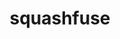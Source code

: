 ---
title: "squashfuse"
layout: cache
categories: [package, develop]
meta: {"compilers": ["gcc@11.4.0", "intel-oneapi-compilers@2025.1.0"], "num_specs": 22, "num_specs_by_stack": {"e4s": 10, "e4s-oneapi": 12, "root": 22}, "oss": ["ubuntu22.04"], "platforms": ["linux"], "stacks": ["e4s", "e4s-oneapi", "root"], "targets": ["x86_64_v3"], "versions": ["0.5.2"]}
spec_details: [{"compiler": "intel-oneapi-compilers@2025.1.0", "hash": "2kxfjq6esyz5s44emzw4qw3qo3zsgw3e", "os": "ubuntu22.04", "platform": "linux", "size": "-", "stacks": ["e4s-oneapi", "root"], "target": "x86_64_v3", "variants": ["build_system=autotools", "+lz4", "+lzo", "~min_size", "+shared", "+static", "+xz", "+zlib", "+zstd"], "versions": ["0.5.2"]}, {"compiler": "gcc@11.4.0", "hash": "3klux5qk53phvc6j3b3gpc5nafyjz73z", "os": "ubuntu22.04", "platform": "linux", "size": "-", "stacks": ["e4s", "root"], "target": "x86_64_v3", "variants": ["build_system=autotools", "+lz4", "+lzo", "~min_size", "+shared", "+static", "+xz", "+zlib", "+zstd"], "versions": ["0.5.2"]}, {"compiler": "gcc@11.4.0", "hash": "43cclhjzstpwyosw5vfbrejq7nrolw2i", "os": "ubuntu22.04", "platform": "linux", "size": "-", "stacks": ["e4s", "root"], "target": "x86_64_v3", "variants": ["build_system=autotools", "+lz4", "+lzo", "~min_size", "+shared", "+static", "+xz", "+zlib", "+zstd"], "versions": ["0.5.2"]}, {"compiler": "gcc@11.4.0", "hash": "45zdwia5i2zut32cn5yprcws6gkod3ak", "os": "ubuntu22.04", "platform": "linux", "size": "-", "stacks": ["e4s", "root"], "target": "x86_64_v3", "variants": ["build_system=autotools", "+lz4", "+lzo", "~min_size", "+shared", "+static", "+xz", "+zlib", "+zstd"], "versions": ["0.5.2"]}, {"compiler": "gcc@11.4.0", "hash": "4b6l3e4k3vegdiksb5ftamqeggumcdge", "os": "ubuntu22.04", "platform": "linux", "size": "-", "stacks": ["e4s", "root"], "target": "x86_64_v3", "variants": ["build_system=autotools", "+lz4", "+lzo", "~min_size", "+shared", "+static", "+xz", "+zlib", "+zstd"], "versions": ["0.5.2"]}, {"compiler": "intel-oneapi-compilers@2025.1.0", "hash": "75stwzwauz3zwjssrxhiztdmk27vpsbr", "os": "ubuntu22.04", "platform": "linux", "size": "-", "stacks": ["e4s-oneapi", "root"], "target": "x86_64_v3", "variants": ["build_system=autotools", "+lz4", "+lzo", "~min_size", "+shared", "+static", "+xz", "+zlib", "+zstd"], "versions": ["0.5.2"]}, {"compiler": "intel-oneapi-compilers@2025.1.0", "hash": "77jj2thtcbecvzdcqblgr535ekvw3g5s", "os": "ubuntu22.04", "platform": "linux", "size": "-", "stacks": ["e4s-oneapi", "root"], "target": "x86_64_v3", "variants": ["build_system=autotools", "+lz4", "+lzo", "~min_size", "+shared", "+static", "+xz", "+zlib", "+zstd"], "versions": ["0.5.2"]}, {"compiler": "intel-oneapi-compilers@2025.1.0", "hash": "amgdcf7sqmolumjrsydcj7j6wokygyse", "os": "ubuntu22.04", "platform": "linux", "size": "-", "stacks": ["e4s-oneapi", "root"], "target": "x86_64_v3", "variants": ["build_system=autotools", "+lz4", "+lzo", "~min_size", "+shared", "+static", "+xz", "+zlib", "+zstd"], "versions": ["0.5.2"]}, {"compiler": "intel-oneapi-compilers@2025.1.0", "hash": "drbkcyh22albdqvbskovxrc3ybnlqs22", "os": "ubuntu22.04", "platform": "linux", "size": "-", "stacks": ["e4s-oneapi", "root"], "target": "x86_64_v3", "variants": ["build_system=autotools", "+lz4", "+lzo", "~min_size", "+shared", "+static", "+xz", "+zlib", "+zstd"], "versions": ["0.5.2"]}, {"compiler": "gcc@11.4.0", "hash": "g7hrqnud3mrqb7yccsxanncjm2mq3llg", "os": "ubuntu22.04", "platform": "linux", "size": "-", "stacks": ["e4s", "root"], "target": "x86_64_v3", "variants": ["build_system=autotools", "+lz4", "+lzo", "~min_size", "+shared", "+static", "+xz", "+zlib", "+zstd"], "versions": ["0.5.2"]}, {"compiler": "intel-oneapi-compilers@2025.1.0", "hash": "gw2njvg56cra7xpm2ogtove6ae6ugwot", "os": "ubuntu22.04", "platform": "linux", "size": "-", "stacks": ["e4s-oneapi", "root"], "target": "x86_64_v3", "variants": ["build_system=autotools", "+lz4", "+lzo", "~min_size", "+shared", "+static", "+xz", "+zlib", "+zstd"], "versions": ["0.5.2"]}, {"compiler": "intel-oneapi-compilers@2025.1.0", "hash": "i62zxceolke7hy6vdd7ywfhn4x7zb4xe", "os": "ubuntu22.04", "platform": "linux", "size": "-", "stacks": ["e4s-oneapi", "root"], "target": "x86_64_v3", "variants": ["build_system=autotools", "+lz4", "+lzo", "~min_size", "+shared", "+static", "+xz", "+zlib", "+zstd"], "versions": ["0.5.2"]}, {"compiler": "gcc@11.4.0", "hash": "ij4f5bkqg5hcrgla24at5hafxv2eztat", "os": "ubuntu22.04", "platform": "linux", "size": "-", "stacks": ["e4s", "root"], "target": "x86_64_v3", "variants": ["build_system=autotools", "+lz4", "+lzo", "~min_size", "+shared", "+static", "+xz", "+zlib", "+zstd"], "versions": ["0.5.2"]}, {"compiler": "gcc@11.4.0", "hash": "ke5licbj2bi65mrzj5ymuyrdwovq7pom", "os": "ubuntu22.04", "platform": "linux", "size": "-", "stacks": ["e4s", "root"], "target": "x86_64_v3", "variants": ["build_system=autotools", "+lz4", "+lzo", "~min_size", "+shared", "+static", "+xz", "+zlib", "+zstd"], "versions": ["0.5.2"]}, {"compiler": "gcc@11.4.0", "hash": "mmor25ybqcxd6g4b5hc64b5any4hmeds", "os": "ubuntu22.04", "platform": "linux", "size": "-", "stacks": ["e4s", "root"], "target": "x86_64_v3", "variants": ["build_system=autotools", "+lz4", "+lzo", "~min_size", "+shared", "+static", "+xz", "+zlib", "+zstd"], "versions": ["0.5.2"]}, {"compiler": "intel-oneapi-compilers@2025.1.0", "hash": "oyzxfhz3t7gmm6n5gyyb5mfetjez6743", "os": "ubuntu22.04", "platform": "linux", "size": "-", "stacks": ["e4s-oneapi", "root"], "target": "x86_64_v3", "variants": ["build_system=autotools", "+lz4", "+lzo", "~min_size", "+shared", "+static", "+xz", "+zlib", "+zstd"], "versions": ["0.5.2"]}, {"compiler": "gcc@11.4.0", "hash": "sa4azzqzmti4nvuvnq4xynau34paqesm", "os": "ubuntu22.04", "platform": "linux", "size": "-", "stacks": ["e4s", "root"], "target": "x86_64_v3", "variants": ["build_system=autotools", "+lz4", "+lzo", "~min_size", "+shared", "+static", "+xz", "+zlib", "+zstd"], "versions": ["0.5.2"]}, {"compiler": "gcc@11.4.0", "hash": "tmtjoa3wxuopniohk3yttz5vfa7ts7ec", "os": "ubuntu22.04", "platform": "linux", "size": "-", "stacks": ["e4s", "root"], "target": "x86_64_v3", "variants": ["build_system=autotools", "+lz4", "+lzo", "~min_size", "+shared", "+static", "+xz", "+zlib", "+zstd"], "versions": ["0.5.2"]}, {"compiler": "intel-oneapi-compilers@2025.1.0", "hash": "ts5vkwpbnzbqftlrqewtzdvqvkvodb56", "os": "ubuntu22.04", "platform": "linux", "size": "-", "stacks": ["e4s-oneapi", "root"], "target": "x86_64_v3", "variants": ["build_system=autotools", "+lz4", "+lzo", "~min_size", "+shared", "+static", "+xz", "+zlib", "+zstd"], "versions": ["0.5.2"]}, {"compiler": "intel-oneapi-compilers@2025.1.0", "hash": "vvboi3pg5lbg6a7cn3vm63bckkffcgzy", "os": "ubuntu22.04", "platform": "linux", "size": "-", "stacks": ["e4s-oneapi", "root"], "target": "x86_64_v3", "variants": ["build_system=autotools", "+lz4", "+lzo", "~min_size", "+shared", "+static", "+xz", "+zlib", "+zstd"], "versions": ["0.5.2"]}, {"compiler": "intel-oneapi-compilers@2025.1.0", "hash": "vx5z4nduud3jm4lb2gqujanzdl25u2db", "os": "ubuntu22.04", "platform": "linux", "size": "-", "stacks": ["e4s-oneapi", "root"], "target": "x86_64_v3", "variants": ["build_system=autotools", "+lz4", "+lzo", "~min_size", "+shared", "+static", "+xz", "+zlib", "+zstd"], "versions": ["0.5.2"]}, {"compiler": "intel-oneapi-compilers@2025.1.0", "hash": "zvccbun57xei52vnpni4atrkon6j5yi6", "os": "ubuntu22.04", "platform": "linux", "size": "-", "stacks": ["e4s-oneapi", "root"], "target": "x86_64_v3", "variants": ["build_system=autotools", "+lz4", "+lzo", "~min_size", "+shared", "+static", "+xz", "+zlib", "+zstd"], "versions": ["0.5.2"]}]
---